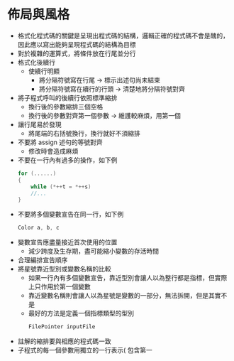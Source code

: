 # 佈局與風格
* 格式化程式碼的關鍵是呈現出程式碼的結構，邏輯正確的程式碼不會是醜的，因此應以寫出能夠呈現程式碼的結構為目標
* 對於複雜的運算式，將條件放在行尾並分行
* 格式化後續行
	* 使續行明顯
		* 將分隔符號寫在行尾 -> 標示出述句尚未結束
		* 將分隔符號寫在續行的行頭 -> 清楚地將分隔符號對齊
* 將子程式呼叫的後續行依照標準縮排
	* 換行後的參數縮排三個空格
	* 換行後的參數對齊第一個參數 -> 維護較麻煩，用第一個
* 讓行尾易於發現
	* 將尾端的右括號換行，換行就好不須縮排
* 不要將 assign 述句的等號對齊
	* 修改時會造成麻煩
* 不要在一行內有過多的操作，如下例
	```c++
	for (......)
	{
		while (*++t = *++s)
		//...
	}
	```
* 不要將多個變數宣告在同一行，如下例
	```c++
	Color a, b, c
	```
* 變數宣告應盡量接近首次使用的位置
	* 減少跨度及生存期，盡可能縮小變數的存活時間
* 合理編排宣告順序
* 將星號靠近型別或變數名稱的比較
	* 如果一行內有多個變數宣告，靠近型別會讓人以為整行都是指標，但實際上只作用於第一個變數
	* 靠近變數名稱則會讓人以為星號是變數的一部分，無法拆開，但是其實不是
	* 最好的方法是定義一個指標類型的型別
		```c++
		FilePointer inputFile
		```
* 註解的縮排要與相應的程式碼一致
* 子程式的每一個參數用獨立的一行表示( 包含第一
<!--stackedit_data:
eyJoaXN0b3J5IjpbMjE1MDUxMzA3LDUyNDk5MjMzLC0xMDU3Mj
k1MDgsMTUzMjcyNjc1Niw3ODMzMjIyMTIsMTU2NDg0MzEzLC0x
MTQ3NTQwNjc4LDE0NTA1MzU4MjRdfQ==
-->
